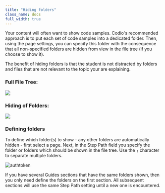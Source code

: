 ```yaml
---
title: "Hiding folders"
class_name: docs
full_width: true
---
```


Your content will often want to show code samples. Codio's recommended approach is to put each set of code samples into a dedicated folder. Then, using the page settings, you can specify this folder with the consequence that all non-specified folders are hidden from view in the file tree (if you choose to show it).

The benefit of hiding folders is that the student is not distracted by folders and files that are not relevant to the topic your are explaining.

### Full File Tree:
![](/img/docs/guides/project_1.png)

### Hiding of Folders:
![](/img/docs/guides/project_2.png)

###  Defining folders
To define which folder(s) to show - any other folders are automatically hidden - first select a page. Next, in the Step Path field you specify the folder or folders which should be shown in the file tree. Use the `;` character to separate multiple folders.

<img alt="authtoken" src="/img/docs/guides/project_3.png" class="simple"/>

If you have several Guides sections that have the same folders shown, then you only need define the folders on the first section. All subsequent sections will use the same Step Path setting until a new one is encountered.
